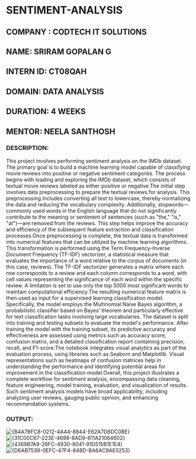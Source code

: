 # SENTIMENT-ANALYSIS

## COMPANY : CODTECH IT SOLUTIONS

## NAME: SRIRAM GOPALAN G

## INTERN ID: CT08QAH

## DOMAIN: DATA ANALYSIS

## DURATION: 4 WEEKS

## MENTOR: NEELA SANTHOSH

### DESCRIPTION:

This project involves performing sentiment analysis on the IMDb dataset. The primary goal is to build a machine learning model capable of classifying movie reviews into positive or negative sentiment categories. The process begins with loading and exploring the IMDb dataset, which consists of textual movie reviews labeled as either positive or negative.The initial step involves data preprocessing to prepare the textual reviews for analysis. This preprocessing includes converting all text to lowercase, thereby normalizing the data and reducing the vocabulary complexity. Additionally, stopwords—commonly used words in the English language that do not significantly contribute to the meaning or sentiment of sentences (such as "the," "is," "at")—are removed from the reviews. This step helps improve the accuracy and efficiency of the subsequent feature extraction and classification processes.Once preprocessing is complete, the textual data is transformed into numerical features that can be utilized by machine learning algorithms. This transformation is performed using the Term Frequency-Inverse Document Frequency (TF-IDF) vectorizer, a statistical measure that evaluates the importance of a word relative to the corpus of documents (in this case, reviews). The TF-IDF vectorizer generates a matrix where each row corresponds to a review and each column corresponds to a word, with cell values representing the significance of each word within the specific review. A limitation is set to use only the top 5000 most significant words to maintain computational efficiency.The resulting numerical feature matrix is then used as input for a supervised learning classification model. Specifically, the model employs the Multinomial Naive Bayes algorithm, a probabilistic classifier based on Bayes’ theorem and particularly effective for text classification tasks involving large vocabularies. The dataset is split into training and testing subsets to evaluate the model's performance. After training the model with the training subset, its predictive accuracy and effectiveness are assessed using metrics such as accuracy score, confusion matrix, and a detailed classification report containing precision, recall, and F1-score.The notebook integrates visual analytics as part of the evaluation process, using libraries such as Seaborn and Matplotlib. Visual representations such as heatmaps of confusion matrices help in understanding the performance and identifying potential areas for improvement in the classification model.Overall, this project illustrates a complete workflow for sentiment analysis, encompassing data cleaning, feature engineering, model training, evaluation, and visualization of results. Such sentiment analysis models have broad applicability, including analyzing user reviews, gauging public opinion, and enhancing recommendation systems. ​

### OUTPUT:
![{B4A7BFC8-0212-4A44-8844-E62A7D6DC0BE}](https://github.com/user-attachments/assets/98e0620f-31c1-4e89-86e0-53e481540415)
![{31C00C67-223E-4698-8AD9-611A21064602}](https://github.com/user-attachments/assets/cd711f51-048c-4164-9847-23d381417165)
![{4369B7A9-26FC-4930-8041-91D515B1E1E4}](https://github.com/user-attachments/assets/5672c186-01b3-406b-84ec-270787e6798d)
![{D6AB7539-0EFC-47F4-848D-BA6AC9AE0253}](https://github.com/user-attachments/assets/63100526-2fff-4ec6-9c45-7d6d50e89f54)

